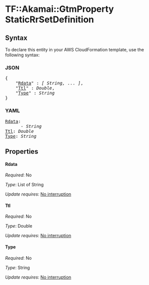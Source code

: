 # TF::Akamai::GtmProperty StaticRrSetDefinition

## Syntax

To declare this entity in your AWS CloudFormation template, use the following syntax:

### JSON

<pre>
{
    "<a href="#rdata" title="Rdata">Rdata</a>" : <i>[ String, ... ]</i>,
    "<a href="#ttl" title="Ttl">Ttl</a>" : <i>Double</i>,
    "<a href="#type" title="Type">Type</a>" : <i>String</i>
}
</pre>

### YAML

<pre>
<a href="#rdata" title="Rdata">Rdata</a>: <i>
      - String</i>
<a href="#ttl" title="Ttl">Ttl</a>: <i>Double</i>
<a href="#type" title="Type">Type</a>: <i>String</i>
</pre>

## Properties

#### Rdata

_Required_: No

_Type_: List of String

_Update requires_: [No interruption](https://docs.aws.amazon.com/AWSCloudFormation/latest/UserGuide/using-cfn-updating-stacks-update-behaviors.html#update-no-interrupt)

#### Ttl

_Required_: No

_Type_: Double

_Update requires_: [No interruption](https://docs.aws.amazon.com/AWSCloudFormation/latest/UserGuide/using-cfn-updating-stacks-update-behaviors.html#update-no-interrupt)

#### Type

_Required_: No

_Type_: String

_Update requires_: [No interruption](https://docs.aws.amazon.com/AWSCloudFormation/latest/UserGuide/using-cfn-updating-stacks-update-behaviors.html#update-no-interrupt)

